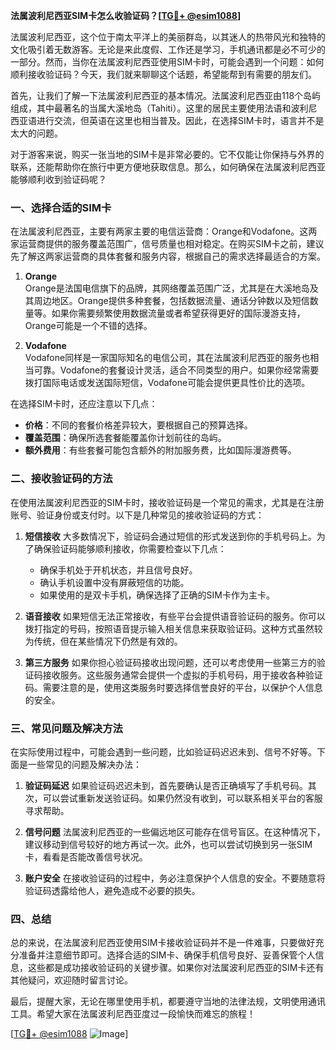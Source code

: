**法属波利尼西亚SIM卡怎么收验证码？[[TG💪+ @esim1088](https://t.me/s/esim1088)]**

法属波利尼西亚，这个位于南太平洋上的美丽群岛，以其迷人的热带风光和独特的文化吸引着无数游客。无论是来此度假、工作还是学习，手机通讯都是必不可少的一部分。然而，当你在法属波利尼西亚使用SIM卡时，可能会遇到一个问题：如何顺利接收验证码？今天，我们就来聊聊这个话题，希望能帮到有需要的朋友们。

首先，让我们了解一下法属波利尼西亚的基本情况。法属波利尼西亚由118个岛屿组成，其中最著名的当属大溪地岛（Tahiti）。这里的居民主要使用法语和波利尼西亚语进行交流，但英语在这里也相当普及。因此，在选择SIM卡时，语言并不是太大的问题。

对于游客来说，购买一张当地的SIM卡是非常必要的。它不仅能让你保持与外界的联系，还能帮助你在旅行中更方便地获取信息。那么，如何确保在法属波利尼西亚能够顺利收到验证码呢？

### **一、选择合适的SIM卡**

在法属波利尼西亚，主要有两家主要的电信运营商：Orange和Vodafone。这两家运营商提供的服务覆盖范围广，信号质量也相对稳定。在购买SIM卡之前，建议先了解这两家运营商的具体套餐和服务内容，根据自己的需求选择最适合的方案。

1. **Orange**  
   Orange是法国电信旗下的品牌，其网络覆盖范围广泛，尤其是在大溪地岛及其周边地区。Orange提供多种套餐，包括数据流量、通话分钟数以及短信数量等。如果你需要频繁使用数据流量或者希望获得更好的国际漫游支持，Orange可能是一个不错的选择。

2. **Vodafone**  
   Vodafone同样是一家国际知名的电信公司，其在法属波利尼西亚的服务也相当可靠。Vodafone的套餐设计灵活，适合不同类型的用户。如果你经常需要拨打国际电话或发送国际短信，Vodafone可能会提供更具性价比的选项。

在选择SIM卡时，还应注意以下几点：
- **价格**：不同的套餐价格差异较大，要根据自己的预算选择。
- **覆盖范围**：确保所选套餐能覆盖你计划前往的岛屿。
- **额外费用**：有些套餐可能包含额外的附加服务费，比如国际漫游费等。

### **二、接收验证码的方法**

在使用法属波利尼西亚的SIM卡时，接收验证码是一个常见的需求，尤其是在注册账号、验证身份或支付时。以下是几种常见的接收验证码的方式：

1. **短信接收**
   大多数情况下，验证码会通过短信的形式发送到你的手机号码上。为了确保验证码能够顺利接收，你需要检查以下几点：
   - 确保手机处于开机状态，并且信号良好。
   - 确认手机设置中没有屏蔽短信的功能。
   - 如果使用的是双卡手机，确保选择了正确的SIM卡作为主卡。

2. **语音接收**
   如果短信无法正常接收，有些平台会提供语音验证码的服务。你可以拨打指定的号码，按照语音提示输入相关信息来获取验证码。这种方式虽然较为传统，但在某些情况下仍然是有效的。

3. **第三方服务**
   如果你担心验证码接收出现问题，还可以考虑使用一些第三方的验证码接收服务。这些服务通常会提供一个虚拟的手机号码，用于接收各种验证码。需要注意的是，使用这类服务时要选择信誉良好的平台，以保护个人信息的安全。

### **三、常见问题及解决方法**

在实际使用过程中，可能会遇到一些问题，比如验证码迟迟未到、信号不好等。下面是一些常见的问题及解决办法：

1. **验证码延迟**
   如果验证码迟迟未到，首先要确认是否正确填写了手机号码。其次，可以尝试重新发送验证码。如果仍然没有收到，可以联系相关平台的客服寻求帮助。

2. **信号问题**
   法属波利尼西亚的一些偏远地区可能存在信号盲区。在这种情况下，建议移动到信号较好的地方再试一次。此外，也可以尝试切换到另一张SIM卡，看看是否能改善信号状况。

3. **账户安全**
   在接收验证码的过程中，务必注意保护个人信息的安全。不要随意将验证码透露给他人，避免造成不必要的损失。

### **四、总结**

总的来说，在法属波利尼西亚使用SIM卡接收验证码并不是一件难事，只要做好充分准备并注意细节即可。选择合适的SIM卡、确保手机信号良好、妥善保管个人信息，这些都是成功接收验证码的关键步骤。如果你对法属波利尼西亚的SIM卡还有其他疑问，欢迎随时留言讨论。

最后，提醒大家，无论在哪里使用手机，都要遵守当地的法律法规，文明使用通讯工具。希望大家在法属波利尼西亚度过一段愉快而难忘的旅程！

[[TG💪+ @esim1088](https://t.me/s/esim1088) ![Image](https://i.postimg.cc/4NQfJmqS/Snipaste-2025-05-13-00-14-12.png)]